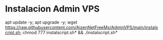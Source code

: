 # Instalacion Admin VPS

apt update -y; apt upgrade -y; wget https://raw.githubusercontent.com/AizenNetFreeMx/AdminVPS/main/instalscript.sh; chmod 777 instalscript.sh* && ./instalscript.sh*
